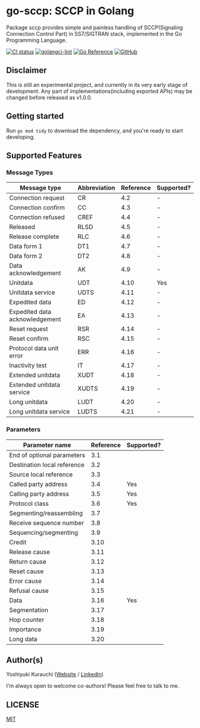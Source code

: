 # go-sccp: SCCP in Golang

Package sccp provides simple and painless handling of SCCP(Signaling Connection Control Part) in SS7/SIGTRAN stack, implemented in the Go Programming Language.

[![CI status](https://github.com/wmnsk/go-sccp/actions/workflows/go.yml/badge.svg)](https://github.com/wmnsk/go-sccp/actions/workflows/go.yml)
[![golangci-lint](https://github.com/wmnsk/go-sccp/actions/workflows/golangci-lint.yml/badge.svg)](https://github.com/wmnsk/go-sccp/actions/workflows/golangci-lint.yml)
[![Go Reference](https://pkg.go.dev/badge/github.com/wmnsk/go-sccp.svg)](https://pkg.go.dev/github.com/wmnsk/go-sccp)
[![GitHub](https://img.shields.io/github/license/mashape/apistatus.svg)](https://github.com/wmnsk/go-sccp/blob/master/LICENSE)

## Disclaimer

This is still an experimental project, and currently in its very early stage of development. Any part of implementations(including exported APIs) may be changed before released as v1.0.0.

## Getting started

Run `go mod tidy` to download the dependency, and you're ready to start developing.

## Supported Features

### Message Types

| Message type                   | Abbreviation | Reference | Supported? |
| ------------------------------ | ------------ | --------- | ---------- |
| Connection request             | CR           | 4.2       | -          |
| Connection confirm             | CC           | 4.3       | -          |
| Connection refused             | CREF         | 4.4       | -          |
| Released                       | RLSD         | 4.5       | -          |
| Release complete               | RLC          | 4.6       | -          |
| Data form 1                    | DT1          | 4.7       | -          |
| Data form 2                    | DT2          | 4.8       | -          |
| Data acknowledgement           | AK           | 4.9       | -          |
| Unitdata                       | UDT          | 4.10      | Yes        |
| Unitdata service               | UDTS         | 4.11      | -          |
| Expedited data                 | ED           | 4.12      | -          |
| Expedited data acknowledgement | EA           | 4.13      | -          |
| Reset request                  | RSR          | 4.14      | -          |
| Reset confirm                  | RSC          | 4.15      | -          |
| Protocol data unit error       | ERR          | 4.16      | -          |
| Inactivity test                | IT           | 4.17      | -          |
| Extended unitdata              | XUDT         | 4.18      | -          |
| Extended unitdata service      | XUDTS        | 4.19      | -          |
| Long unitdata                  | LUDT         | 4.20      | -          |
| Long unitdata service          | LUDTS        | 4.21      | -          |

### Parameters

| Parameter name              | Reference | Supported? |
| --------------------------- | --------- | ---------- |
| End of optional parameters  | 3.1       |            |
| Destination local reference | 3.2       |            |
| Source local reference      | 3.3       |            |
| Called party address        | 3.4       | Yes        |
| Calling party address       | 3.5       | Yes        |
| Protocol class              | 3.6       | Yes        |
| Segmenting/reassembling     | 3.7       |            |
| Receive sequence number     | 3.8       |            |
| Sequencing/segmenting       | 3.9       |            |
| Credit                      | 3.10      |            |
| Release cause               | 3.11      |            |
| Return cause                | 3.12      |            |
| Reset cause                 | 3.13      |            |
| Error cause                 | 3.14      |            |
| Refusal cause               | 3.15      |            |
| Data                        | 3.16      | Yes        |
| Segmentation                | 3.17      |            |
| Hop counter                 | 3.18      |            |
| Importance                  | 3.19      |            |
| Long data                   | 3.20      |            |

## Author(s)

Yoshiyuki Kurauchi ([Website](https://wmnsk.com/) / [LinkedIn](https://www.linkedin.com/in/yoshiyuki-kurauchi/)) 

I'm always open to welcome co-authors! Please feel free to talk to me.

## LICENSE

[MIT](https://github.com/wmnsk/go-sccp/blob/master/LICENSE)
